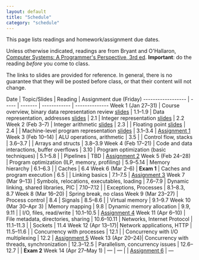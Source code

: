 ```yaml
---
layout: default
title: "Schedule"
category: "schedule"
---
```


This page lists readings and homework/assignment due dates.

Unless otherwise indicated, readings are from Bryant and O'Hallaron, [Computer Systems: A Programmer's Perspective, 3rd ed](https://csapp.cs.cmu.edu/).  **Important**: do the reading *before* you come to class.

The links to slides are provided for reference.  In general, there is no guarantee that they will be posted before class, or that their content will not change.

Date               | Topic/Slides | Reading | Assignment due (Friday)
------------------ | ----- | ------- | ------------ | --------------
Week 1 (Jan 27–31) | Course overview, binary data representation review [slides](lectures/lecture01-public.pdf) | 1.1–1.9
                   | Data representation, addresses [slides](lectures/lecture02-public.pdf) | 2.1
                   | Integer representation [slides](lectures/lecture03-public.pdf) | 2.2
Week 2 (Feb 3–7)   | Integer arithmetic [slides](lectures/lecture04-public.pdf) | 2.3 |
                   | Floating point [slides](lectures/lecture05-public.pdf) | 2.4 |
                   | Machine-level program representation [slides](lectures/lecture06-public.pdf) | 3.1–3.4 | [Assignment 1](assign/assign01.html)
Week 3 (Feb 10–14) | ALU operations, arithmetic | 3.5 |
                   | Control flow, stacks | 3.6–3.7 |
                   | Arrays and structs | 3.8–3.9
Week 4 (Feb 17–21) | Code and data interactions, buffer overflows | 3.10
                   | Program optimization (basic techniques) | 5.1–5.8 |
                   | Pipelines | TBD | [Assignment 2](assign/assign02.html)
Week 5 (Feb 24–28) | Program optimization (ILP, memory, profiling) | 5.9–5.14
                   | Memory hierarchy | 6.1–6.3 |
                   | Caches | 6.4
Week 6 (Mar 2–6)   | **Exam 1**
                   | Caches and program execution | 6.5 |
                   | Linking basics | 7.1–7.5 | [Assignment 3](assign/assign03.html)
Week 7 (Mar 9–13)  | Symbols, relocations, executables, loading | 7.6–7.9
                   | Dynamic linking, shared libraries, PIC | 7.10–7.12 |
                   | Exceptions, Processes | 8.1–8.3, 8.7
Week 8 (Mar 16–20) | Spring break, no class
Week 9 (Mar 23–27) | Process control | 8.4
                   | Signals | 8.5–8.6 |
                   | Virtual memory | 9.1–9.7
Week 10 (Mar 30–Apr 3) | Memory mapping | 9.8
                   | Dynamic memory allocation | 9.9, 9.11 |
                   | I/O, files, read/write | 10.1–10.5 | [Assignment 4](assign/assign04.html)
Week 11 (Apr 6–10) | File metadata, directories, sharing | 10.6–10.11
                   | Networks, Internet Protocol | 11.1–11.3 |
                   | Sockets | 11.4
Week 12 (Apr 13–17)| Network applications, HTTP | 11.5–11.6 |
                   | Concurrency with processes | 12.1 |
                   | Concurrency with I/O multiplexing | 12.2 | [Assignment 5](assign/assign05.html)
Week 13 (Apr 20–24)| Concurrency with threads, synchronization | 12.3–12.5
                   | Parallelism, concurrency issues | 12.6–12.7 |
                   | **Exam 2**
Week 14 (Apr 27–May 1) | —
                   | — | | [Assignment 6](assign/assign06.html)
                   | —                
